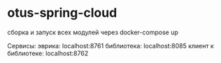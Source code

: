 # otus-spring-cloud
сборка и запуск всех модулей через docker-compose up

Сервисы:
    эврика: localhost:8761
    библиотека: localhost:8085
    клиент к библиотеке: localhost:8762
    